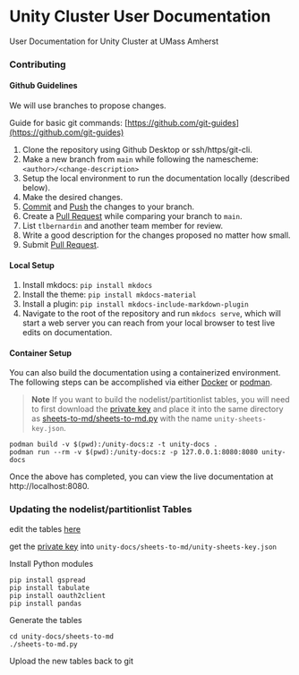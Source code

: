 # Unity Cluster User Documentation
User Documentation for Unity Cluster at UMass Amherst

### Contributing

#### Github Guidelines
We will use branches to propose changes.

Guide for basic git commands: [https://github.com/git-guides](https://github.com/git-guides)

1. Clone the repository using Github Desktop or ssh/https/git-cli.
1. Make a new branch from `main` while following the namescheme: `<author>/<change-description>`
1. Setup the local environment to run the documentation locally (described below).
1. Make the desired changes.
1. [Commit](https://github.com/git-guides/git-commit) and [Push](https://github.com/git-guides/git-push) the changes to your branch.
1. Create a [Pull Request](https://docs.github.com/en/pull-requests) while comparing your branch to `main`.
1. List `tlbernardin` and another team member for review. 
1. Write a good description for the changes proposed no matter how small. 
1. Submit [Pull Request](https://docs.github.com/en/pull-requests).

#### Local Setup
1. Install mkdocs: `pip install mkdocs`
1. Install the theme: `pip install mkdocs-material`
1. Install a plugin: `pip install mkdocs-include-markdown-plugin`
1. Navigate to the root of the repository and run `mkdocs serve`, which will start a web server you can reach from your local browser to test live edits on documentation.

#### Container Setup
You can also build the documentation using a containerized environment.
The following steps can be accomplished via either
[Docker](https://www.docker.com/) or [podman](https://podman.io/).

> **Note**
> If you want to build the nodelist/partitionlist tables, you will need to first download the [private key](https://drive.google.com/file/d/1Q9fJ0QSi3AjLq3vb4e-1kRQgM1NR7eaA/view?usp=sharing) and place it into the same directory as [sheets-to-md/sheets-to-md.py](sheets-to-md/sheets-to-md.py) with the name `unity-sheets-key.json`.

```
podman build -v $(pwd):/unity-docs:z -t unity-docs .
podman run --rm -v $(pwd):/unity-docs:z -p 127.0.0.1:8080:8080 unity-docs
```

Once the above has completed, you can view the live documentation at
http://localhost:8080.

### Updating the nodelist/partitionlist Tables
edit the tables [here](https://docs.google.com/spreadsheets/d/1kEieN7qKY-iiSJc18SVZdyRnJ4NArIhZY_or_WKnIAI/edit?usp=sharing)

get the [private key](https://drive.google.com/file/d/1Q9fJ0QSi3AjLq3vb4e-1kRQgM1NR7eaA/view?usp=sharing) into `unity-docs/sheets-to-md/unity-sheets-key.json`

Install Python modules
```
pip install gspread
pip install tabulate
pip install oauth2client
pip install pandas
```

Generate the tables
```
cd unity-docs/sheets-to-md
./sheets-to-md.py
```

Upload the new tables back to git
